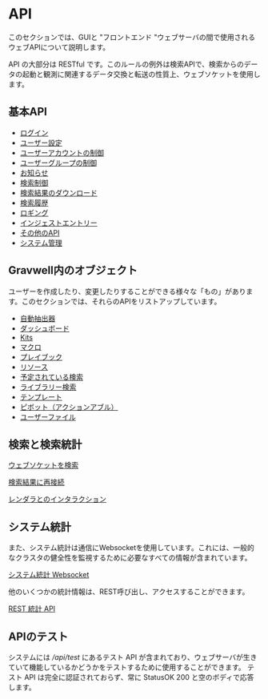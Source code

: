 # API

このセクションでは、GUIと "フロントエンド "ウェブサーバの間で使用されるウェブAPIについて説明します。

API の大部分は RESTful です。このルールの例外は検索APIで、検索からのデータの起動と観測に関連するデータ交換と転送の性質上、ウェブソケットを使用します。

## 基本API

* [ログイン](login.md)
* [ユーザー設定](userprefs.md)
* [ユーザーアカウントの制御](account.md)
* [ユーザーグループの制御](groups.md)
* [お知らせ](notifications.md)
* [検索制御](searchctrl.md)
* [検索結果のダウンロード](download.md)
* [検索履歴](searchhistory.md)
* [ロギング](loglevel.md)
* [インジェストエントリー](ingest.md)
* [その他のAPI](misc.md)
* [システム管理](management.md)

## Gravwell内のオブジェクト

ユーザーを作成したり、変更したりすることができる様々な「もの」があります。このセクションでは、それらのAPIをリストアップしています。

* [自動抽出器](extractors.md)
* [ダッシュボード](dashboards.md)
* [Kits](kits.md)
* [マクロ](macros.md)
* [プレイブック](playbooks.md)
* [リソース](resources.md)
* [予定されている検索](scheduledsearches.md)
* [ライブラリー検索](searchlibrary.md)
* [テンプレート](templates.md)
* [ピボット（アクションアブル）](pivots.md)
* [ユーザーファイル](userfiles.md)

## 検索と検索統計

[ウェブソケットを検索](websocket-search.md)

[検索結果に再接続](websocket-search-attach.md)

[レンダラとのインタラクション](websocket-render.md)

## システム統計

また、システム統計は通信にWebsocketを使用しています。これには、一般的なクラスタの健全性を監視するために必要なすべての情報が含まれています。

[システム統計 Websocket](websocket-stats.md)

他のいくつかの統計情報は、REST呼び出し、アクセスすることができます。

[REST 統計 API](stats-json.md)

## APIのテスト

システムには _/api/test_ にあるテスト API が含まれており、ウェブサーバが生きていて機能しているかどうかをテストするために使用することができます。 テスト API は完全に認証されておらず、常に StatusOK 200 と空のボディで応答します。
